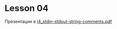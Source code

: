 # Lesson 04

Презентации в [l4_stdin-stdout-string-comments.pdf](https://github.com/ait-tr/cohort40.2/blob/main/basic_programming/lesson_04/presentation/l4_stdin-stdout-string-comments.pdf)
